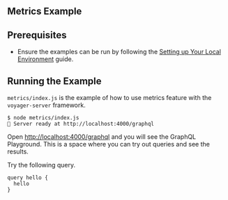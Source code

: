 ## Metrics Example

## Prerequisites

* Ensure the examples can be run by following the [Setting up Your Local Environment](../../doc/guides/local-development.md) guide.

## Running the Example

`metrics/index.js` is the example of how to use metrics feature with the `voyager-server` framework.

```
$ node metrics/index.js
🚀 Server ready at http://localhost:4000/graphql
```

Open [http://localhost:4000/graphql](http://localhost:4000/graphql) and you will see the GraphQL Playground. This is a space where you can try out queries and see the results.

Try the following query.

```
query hello {
  hello
}
```
